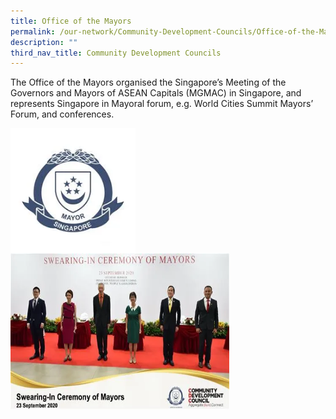 ```yaml
---
title: Office of the Mayors
permalink: /our-network/Community-Development-Councils/Office-of-the-Mayors/
description: ""
third_nav_title: Community Development Councils
---
```

The Office of the Mayors organised the Singapore’s Meeting of the Governors and Mayors of ASEAN Capitals (MGMAC) in Singapore, and represents Singapore in Mayoral forum, e.g. World Cities Summit Mayors’ Forum, and conferences.


<img style="width:200px"  align="left" src="/images/Our%20Network/Community%20Development%20Councils/mayoral%20crest.png">
<br><br><br><br><br><br>
<br><br><br>


<img style="height:250px;width:350px"  align="left" src="/images/Our%20Network/Community%20Development%20Councils/swearing%20in%20mayors.png">